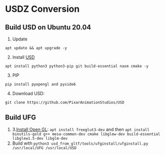 # USDZ Conversion

## Build USD on Ubuntu 20.04 
1. Update 
```
apt update && apt upgrade -y
```
2. Install [USD](https://github.com/PixarAnimationStudios/USD)
```
apt install python3 python3-pip git build-essential nasm cmake -y
```
3. PIP
```
pip install pyopengl and pyside6
```
4. Download USD:
```
git clone https://github.com/PixarAnimationStudios/USD
```
## Build UFG
1. 3.[Install Open GL](https://www.includehelp.com/linux/how-to-install-opengl-in-ubuntu-linux.aspx): `apt install freeglut3-dev` and then `apt install binutils-gold g++ mesa-common-dev cmake libglew-dev build-essential libglew1.5-dev libglm-dev`
2. Build with `python3 usd_from_gltf/tools/ufginstall/ufginstall.py /usr/local/UFG /usr/local/USD`
